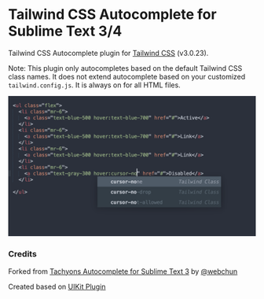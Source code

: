 Tailwind CSS Autocomplete for Sublime Text 3/4
=============

Tailwind CSS Autocomplete plugin for [Tailwind CSS](https://tailwindcss.com/) (v3.0.23).

Note: This plugin only autocompletes based on the default Tailwind CSS class names. It does not extend autocomplete based on your customized `tailwind.config.js`. It is always on for all HTML files.

![screenshot](screenshot.png)


### Credits
Forked from [Tachyons Autocomplete for Sublime Text 3](https://github.com/webchun/tachyons-sublime-autocomplete) by [@webchun](https://github.com/webchun)

Created based on [UIKit Plugin](https://github.com/uikit/uikit-sublime)
